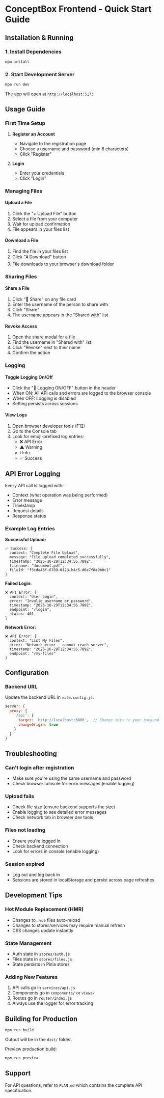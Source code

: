 # ConceptBox Frontend - Quick Start Guide

## Installation & Running

### 1. Install Dependencies
```bash
npm install
```

### 2. Start Development Server
```bash
npm run dev
```

The app will open at `http://localhost:5173`

## Usage Guide

### First Time Setup

1. **Register an Account**
   - Navigate to the registration page
   - Choose a username and password (min 6 characters)
   - Click "Register"

2. **Login**
   - Enter your credentials
   - Click "Login"

### Managing Files

#### Upload a File
1. Click the "+ Upload File" button
2. Select a file from your computer
3. Wait for upload confirmation
4. File appears in your files list

#### Download a File
1. Find the file in your files list
2. Click "⬇️ Download" button
3. File downloads to your browser's download folder

### Sharing Files

#### Share a File
1. Click "🔗 Share" on any file card
2. Enter the username of the person to share with
3. Click "Share"
4. The username appears in the "Shared with" list

#### Revoke Access
1. Open the share modal for a file
2. Find the username in "Shared with" list
3. Click "Revoke" next to their name
4. Confirm the action

### Logging

#### Toggle Logging On/Off
- Click the "📝 Logging ON/OFF" button in the header
- When ON: All API calls and errors are logged to the browser console
- When OFF: Logging is disabled
- Setting persists across sessions

#### View Logs
1. Open browser developer tools (F12)
2. Go to the Console tab
3. Look for emoji-prefixed log entries:
   - ❌ API Error
   - ⚠️ Warning
   - ℹ️ Info
   - ✅ Success

## API Error Logging

Every API call is logged with:
- Context (what operation was being performed)
- Error message
- Timestamp
- Request details
- Response status

### Example Log Entries

**Successful Upload:**
```
✅ Success: {
  context: "Complete File Upload",
  message: "File upload completed successfully",
  timestamp: "2025-10-29T12:34:56.789Z",
  filename: "document.pdf",
  fileId: "f3cde45f-6789-0123-b4c5-d6e7f8a9b0c1"
}
```

**Failed Login:**
```
❌ API Error: {
  context: "User Login",
  error: "Invalid username or password",
  timestamp: "2025-10-29T12:34:56.789Z",
  endpoint: "/login",
  status: 401
}
```

**Network Error:**
```
❌ API Error: {
  context: "List My Files",
  error: "Network error - cannot reach server",
  timestamp: "2025-10-29T12:34:56.789Z",
  endpoint: "/my-files"
}
```

## Configuration

### Backend URL

Update the backend URL in `vite.config.js`:

```javascript
server: {
  proxy: {
    '/api': {
      target: 'http://localhost:3000',  // Change this to your backend URL
      changeOrigin: true
    }
  }
}
```

## Troubleshooting

### Can't login after registration
- Make sure you're using the same username and password
- Check browser console for error messages (enable logging)

### Upload fails
- Check file size (ensure backend supports the size)
- Enable logging to see detailed error messages
- Check network tab in browser dev tools

### Files not loading
- Ensure you're logged in
- Check backend connection
- Look for errors in console (enable logging)

### Session expired
- Log out and log back in
- Sessions are stored in localStorage and persist across page refreshes

## Development Tips

### Hot Module Replacement (HMR)
- Changes to `.vue` files auto-reload
- Changes to stores/services may require manual refresh
- CSS changes update instantly

### State Management
- Auth state in `stores/auth.js`
- Files state in `stores/files.js`
- State persists in Pinia stores

### Adding New Features
1. API calls go in `services/api.js`
2. Components go in `components/` or `views/`
3. Routes go in `router/index.js`
4. Always use the logger for error tracking

## Building for Production

```bash
npm run build
```

Output will be in the `dist/` folder.

Preview production build:
```bash
npm run preview
```

## Support

For API questions, refer to `PLAN.md` which contains the complete API specification.

